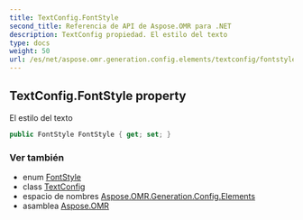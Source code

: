 ```yaml
---
title: TextConfig.FontStyle
second_title: Referencia de API de Aspose.OMR para .NET
description: TextConfig propiedad. El estilo del texto
type: docs
weight: 50
url: /es/net/aspose.omr.generation.config.elements/textconfig/fontstyle/
---
```

## TextConfig.FontStyle property

El estilo del texto

```csharp
public FontStyle FontStyle { get; set; }
```

### Ver también

* enum [FontStyle](../../../aspose.omr.generation/fontstyle/)
* class [TextConfig](../)
* espacio de nombres [Aspose.OMR.Generation.Config.Elements](../../textconfig/)
* asamblea [Aspose.OMR](../../../)


